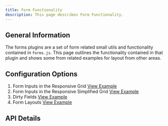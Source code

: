 ```yaml
---
title: Form Functionality  
description: This page describes Form Functionality.
---
```


## General Information

The forms plugins are a set of form related small utils and functionality contained in `forms.js`. This page outlines the functionality contained in that plugin and shows some from related examples for layout from other areas.

## Configuration Options

1. Form Inputs in the Responsive Grid [View Example]( ../components/form/example-inputs)
2. Form Inputs in the Responsive Simplified Grid [View Example]( ../components/form/example-inputs-simple)
3. Dirty Fields [View Example](#)
4. Form Layouts [View Example]( ../components/form/example-forms)

## API Details
